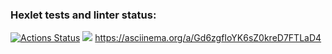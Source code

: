 ### Hexlet tests and linter status:
[![Actions Status](https://github.com/kuznetsovyar22/python-project-49/workflows/hexlet-check/badge.svg)](https://github.com/kuznetsovyar22/python-project-49/actions)
<a href="https://codeclimate.com/github/kuznetsovyar22/python-project-49/maintainability"><img src="https://api.codeclimate.com/v1/badges/5a1d806bd3434f3ea70c/maintainability" /></a>
https://asciinema.org/a/Gd6zgfIoYK6sZ0kreD7FTLaD4
